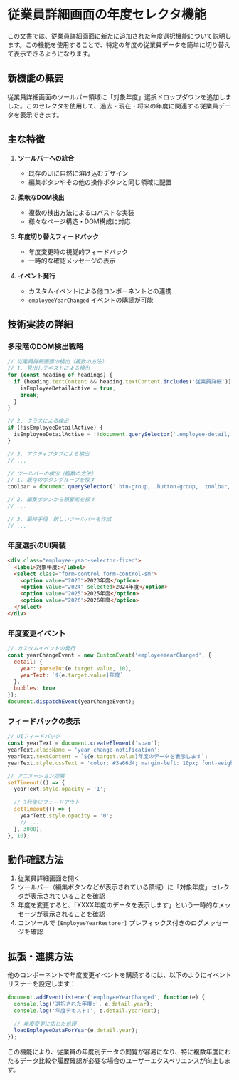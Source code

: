 # 従業員詳細画面の年度セレクタ機能

この文書では、従業員詳細画面に新たに追加された年度選択機能について説明します。この機能を使用することで、特定の年度の従業員データを簡単に切り替えて表示できるようになります。

## 新機能の概要

従業員詳細画面のツールバー領域に「対象年度」選択ドロップダウンを追加しました。このセレクタを使用して、過去・現在・将来の年度に関連する従業員データを表示できます。

## 主な特徴

1. **ツールバーへの統合**
   - 既存のUIに自然に溶け込むデザイン
   - 編集ボタンやその他の操作ボタンと同じ領域に配置

2. **柔軟なDOM検出**
   - 複数の検出方法によるロバストな実装
   - 様々なページ構造・DOM構成に対応

3. **年度切り替えフィードバック**
   - 年度変更時の視覚的フィードバック
   - 一時的な確認メッセージの表示

4. **イベント発行**
   - カスタムイベントによる他コンポーネントとの連携
   - `employeeYearChanged` イベントの購読が可能

## 技術実装の詳細

### 多段階のDOM検出戦略

```javascript
// 従業員詳細画面の検出（複数の方法）
// 1. 見出しテキストによる検出
for (const heading of headings) {
  if (heading.textContent && heading.textContent.includes('従業員詳細')) {
    isEmployeeDetailActive = true;
    break;
  }
}

// 2. クラスによる検出
if (!isEmployeeDetailActive) {
  isEmployeeDetailActive = !!document.querySelector('.employee-detail, .employee-profile, .employee-info');
}

// 3. アクティブタブによる検出
// ...

// ツールバーの検出（複数の方法）
// 1. 既存のボタングループを探す
toolbar = document.querySelector('.btn-group, .button-group, .toolbar, .actions');

// 2. 編集ボタンから親要素を探す
// ...

// 3. 最終手段：新しいツールバーを作成
// ...
```

### 年度選択のUI実装

```html
<div class="employee-year-selector-fixed">
  <label>対象年度:</label>
  <select class="form-control form-control-sm">
    <option value="2023">2023年度</option>
    <option value="2024" selected>2024年度</option>
    <option value="2025">2025年度</option>
    <option value="2026">2026年度</option>
  </select>
</div>
```

### 年度変更イベント

```javascript
// カスタムイベントの発行
const yearChangeEvent = new CustomEvent('employeeYearChanged', {
  detail: { 
    year: parseInt(e.target.value, 10),
    yearText: `${e.target.value}年度`
  },
  bubbles: true
});
document.dispatchEvent(yearChangeEvent);
```

### フィードバックの表示

```javascript
// UIフィードバック
const yearText = document.createElement('span');
yearText.className = 'year-change-notification';
yearText.textContent = `${e.target.value}年度のデータを表示します`;
yearText.style.cssText = 'color: #3a66d4; margin-left: 10px; font-weight: bold; opacity: 0; transition: opacity 0.3s;';

// アニメーション効果
setTimeout(() => {
  yearText.style.opacity = '1';
  
  // 3秒後にフェードアウト
  setTimeout(() => {
    yearText.style.opacity = '0';
    // ...
  }, 3000);
}, 10);
```

## 動作確認方法

1. 従業員詳細画面を開く
2. ツールバー（編集ボタンなどが表示されている領域）に「対象年度」セレクタが表示されていることを確認
3. 年度を変更すると、「XXXX年度のデータを表示します」という一時的なメッセージが表示されることを確認
4. コンソールで `[EmployeeYearRestorer]` プレフィックス付きのログメッセージを確認

## 拡張・連携方法

他のコンポーネントで年度変更イベントを購読するには、以下のようにイベントリスナーを設定します：

```javascript
document.addEventListener('employeeYearChanged', function(e) {
  console.log('選択された年度:', e.detail.year);
  console.log('年度テキスト:', e.detail.yearText);
  
  // 年度変更に応じた処理
  loadEmployeeDataForYear(e.detail.year);
});
```

この機能により、従業員の年度別データの閲覧が容易になり、特に複数年度にわたるデータ比較や履歴確認が必要な場合のユーザーエクスペリエンスが向上します。